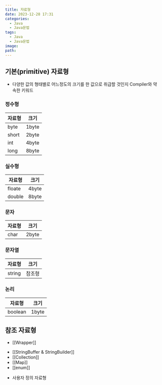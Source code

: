 ```yaml
---
title: 자료형
date: 2023-12-28 17:31
categories:
  - Java
  - Java문법
tags:
  - Java
  - Java문법
image: 
path:
---
```


## 기본(primitive) 자료형
- 다양한 값의 형태별로 어느정도의 크기를 한 값으로 취급할 것인지 Compiler와 약속한 키워드

### 정수형
|자료형|크기|
| --- | --- |
| byte | 1byte |
| short | 2byte |
| int | 4byte |
| long | 8byte |

### 실수형
|자료형|크기|
| --- | --- |
| floate | 4byte |
| double | 8byte |

### 문자
|자료형|크기|
| --- | --- |
| char | 2byte |

### 문자열
|자료형|크기|
| --- | --- |
| string | 참조형 |

### 논리
|자료형|크기|
| --- | --- |
| boolean | 1byte |

## 참조 자료형

+ [[Wrapper]]
- [[StringBuffer & StringBuilder]]
- [[Collection]]
- [[Map]]
- [[enum]]
+ 사용자 정의 자료형
